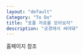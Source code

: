 ```yaml
---
layout: "default"
Category: "To Do"
title: "포폴 자료를 모아보자"
description: "공경에서 써야돼"
---
```


홈페이지 참조
